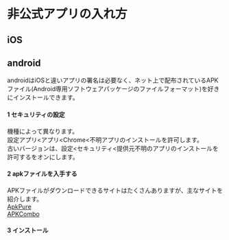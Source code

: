# 非公式アプリの入れ方
## iOS
## android
androidはiOSと違いアプリの署名は必要なく、ネット上で配布されているAPKファイル(Android専用ソフトウェアパッケージのファイルフォーマット)を好きにインストールできます。
#### 1 セキュリティの設定
機種によって異なります。  
設定アプリ<アプリ<Chrome<不明アプリのインストールを許可します。  
古いバージョンは、設定<セキュリティ<提供元不明のアプリのインストールを許可するをオンにします。  
#### 2 apkファイルを入手する
APKファイルがダウンロードできるサイトはたくさんありますが、主なサイトを紹介します。  
[ApkPure](https://apkpure.net/jp/)  
[APKCombo](https://apkcombo.com/ja/)  
#### 3 インストール
